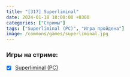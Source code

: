 ```yaml
---
title: "[317] Superliminal"
date: 2024-01-18 18:00:00 +0300
categories: ["Стримы"]
tags: ["Superliminal (PC)", "Игра пройдена"]
image: /commons/games/superliminal.jpg
---
```


### Игры на стриме:
+ [x] [Superliminal (PC)](/tags/superliminal-pc)
